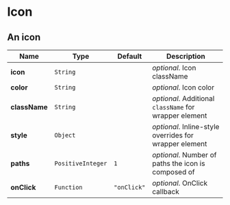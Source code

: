 # Icon

## An icon

|Name|Type|Default|Description|
|----|----|-------|-----------|
| **icon** | <code>String</code> |  | *optional*. Icon className |
| **color** | <code>String</code> |  | *optional*. Icon color |
| **className** | <code>String</code> |  | *optional*. Additional `className` for wrapper element |
| **style** | <code>Object</code> |  | *optional*. Inline-style overrides for wrapper element |
| **paths** | <code>PositiveInteger</code> | <code>1</code> | *optional*. Number of paths the icon is composed of |
| **onClick** | <code>Function</code> | <code>"onClick"</code> | *optional*. OnClick callback |